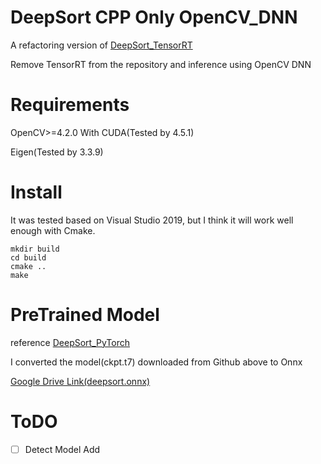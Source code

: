 # DeepSort CPP Only OpenCV_DNN

A refactoring version of [DeepSort_TensorRT](https://github.com/GesilaA/deepsort_tensorrt)

Remove TensorRT from the repository and inference using OpenCV DNN

# Requirements

OpenCV>=4.2.0 With CUDA(Tested by 4.5.1)

Eigen(Tested by 3.3.9)

# Install

It was tested based on Visual Studio 2019, but I think it will work well enough with Cmake.

~~~
mkdir build
cd build
cmake ..
make
~~~

# PreTrained Model
reference [DeepSort_PyTorch](https://github.com/ZQPei/deep_sort_pytorch)

I converted the model(ckpt.t7) downloaded from Github above to Onnx

[Google Drive Link(deepsort.onnx)](https://drive.google.com/file/d/1eTKZBaSilFZV2z6SjkJzQMrCg7wnaXco/view?usp=sharing)

# ToDO
- [ ] Detect Model Add




